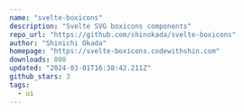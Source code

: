 ```yaml
---
name: "svelte-boxicons"
description: "Svelte SVG boxicons components"
repo_url: "https://github.com/shinokada/svelte-boxicons"
author: "Shinichi Okada"
homepage: "https://svelte-boxicons.codewithshin.com"
downloads: 800
updated: "2024-03-01T16:38:42.211Z"
github_stars: 3
tags: 
  - ui
---
```

